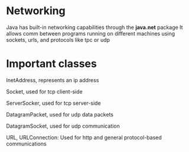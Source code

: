 # Networking

Java has built-in networking capabilities through the **java.net** package
It allows comm between programs running on different machines using sockets, urls, and protocols like tpc or udp


# Important classes

InetAddress, represents an ip address

Socket, used for tcp client-side

ServerSocker, used for tcp server-side

DatagramPacket, used for udp data packets

DatagramSocket, used for udp communication

URL, URLConnection: Used for http and general protocol-based communications


